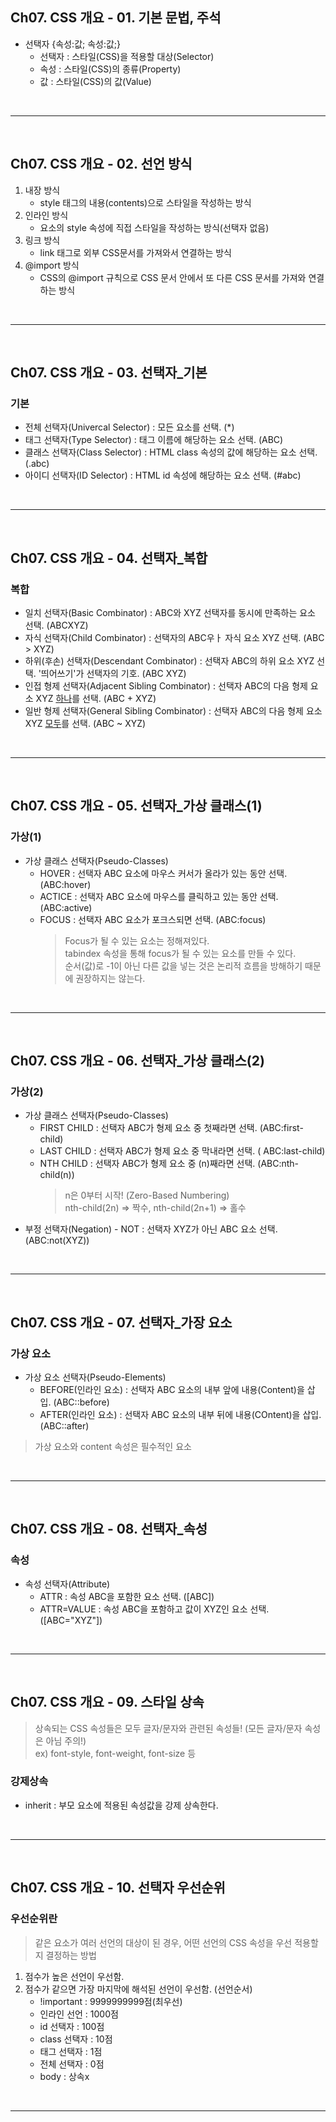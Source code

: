 ## Ch07. CSS 개요 - 01. 기본 문법, 주석

+ 선택자 {속성:값; 속성:값;}
    + 선택자 : 스타일(CSS)을 적용할 대상(Selector)
    + 속성 : 스타일(CSS)의 종류(Property)
    + 값 : 스타일(CSS)의 값(Value)

<br/><hr/><br/>

## Ch07. CSS 개요 - 02. 선언 방식
1. 내장 방식
    + style 태그의 내용(contents)으로 스타일을 작성하는 방식
2. 인라인 방식
    + 요소의 style 속성에 직접 스타일을 작성하는 방식(선택자 없음)
3. 링크 방식
    + link 태그로 외부 CSS문서를 가져와서 연결하는 방식
4. @import 방식
    + CSS의 @import 규칙으로 CSS 문서 안에서 또 다른 CSS 문서를 가져와 연결하는 방식

<br/><hr/><br/>

## Ch07. CSS 개요 - 03. 선택자_기본
### 기본
+ 전체 선택자(Univercal Selector) : 모든 요소를 선택. (*)
+ 태그 선택자(Type Selector) : 태그 이름에 해당하는 요소 선택. (ABC)
+ 클래스 선택자(Class Selector) : HTML class 속성의 값에 해당하는 요소 선택. (.abc)
+ 아이디 선택자(ID Selector) : HTML id 속성에 해당하는 요소 선택. (#abc)

<br/><hr/><br/>

## Ch07. CSS 개요 - 04. 선택자_복합
### 복합
+ 일치 선택자(Basic Combinator) : ABC와 XYZ 선택자를 동시에 만족하는 요소 선택. (ABCXYZ)
+ 자식 선택자(Child Combinator) : 선택자의 ABC우ㅏ 자식 요소 XYZ 선택. (ABC > XYZ)
+ 하위(후손) 선택자(Descendant Combinator) : 선택자 ABC의 하위 요소 XYZ 선택. '띄어쓰기'가 선택자의 기호. (ABC XYZ)
+ 인접 형제 선택자(Adjacent Sibling Combinator) : 선택자 ABC의 다음 형제 요소 XYZ <u>하나</u>를 선택. (ABC + XYZ)
+ 일반 형제 선택자(General Sibling Combinator) : 선택자 ABC의 다음 형제 요소 XYZ <u>모두</u>를 선택. (ABC ~ XYZ)

<br/><hr/><br/>

## Ch07. CSS 개요 - 05. 선택자_가상 클래스(1)
### 가상(1)
+ 가상 클래스 선택자(Pseudo-Classes)
    + HOVER : 선택자 ABC 요소에 마우스 커서가 올라가 있는 동안 선택. (ABC:hover)
    + ACTICE : 선택자 ABC 요소에 마우스를 클릭하고 있는 동안 선택. (ABC:active)
    + FOCUS : 선택자 ABC 요소가 포크스되면 선택. (ABC:focus)
        > Focus가 될 수 있는 요소는 정해져있다. <br>
        > tabindex 속성을 통해 focus가 될 수 있는 요소를 만들 수 있다. <br>
        > 순서(값)로 -1이 아닌 다른 값을 넣는 것은 논리적 흐름을 방해하기 때문에 권장하지는 않는다.
 

<br/><hr/><br/>

## Ch07. CSS 개요 - 06. 선택자_가상 클래스(2)
### 가상(2)
+ 가상 클래스 선택자(Pseudo-Classes) 
    + FIRST CHILD : 선택자 ABC가 형제 요소 중 첫째라면 선택. (ABC:first-child)
    + LAST CHILD : 선택자 ABC가 형제 요소 중 막내라면 선택. ( ABC:last-child)
    + NTH CHILD : 선택자 ABC가 형제 요소 중 (n)째라면 선택. (ABC:nth-child(n))
        > n은 0부터 시작! (Zero-Based Numbering) <br>
        > nth-child(2n) => 짝수, nth-child(2n+1) => 홀수
+ 부정 선택자(Negation) - NOT : 선택자 XYZ가 아닌 ABC 요소 선택. (ABC:not(XYZ))


<br/><hr/><br/>

## Ch07. CSS 개요 - 07. 선택자_가장 요소
### 가상 요소
+ 가상 요소 선택자(Pseudo-Elements)
    + BEFORE(인라인 요소) : 선택자 ABC 요소의 내부 앞에 내용(Content)을 삽입. (ABC::before)
    + AFTER(인라인 요소) : 선택자 ABC 요소의 내부 뒤에 내용(COntent)을 삽입. (ABC::after)
> 가상 요소와 content 속성은 필수적인 요소

<br/><hr/><br/>

## Ch07. CSS 개요 - 08. 선택자_속성
### 속성
+ 속성 선택자(Attribute)
    + ATTR : 속성 ABC을 포함한 요소 선택. ([ABC])
    + ATTR=VALUE : 속성 ABC을 포함하고 값이 XYZ인 요소 선택. ([ABC="XYZ"])

<br/><hr/><br/>

## Ch07. CSS 개요 - 09. 스타일 상속
> 상속되는 CSS 속성들은 모두 글자/문자와 관련된 속성들! (모든 글자/문자 속성은 아님 주의!) <br>
> ex) font-style, font-weight, font-size 등

### 강제상속
+ inherit : 부모 요소에 적용된 속성값을 강제 상속한다.

<br/><hr/><br/>

## Ch07. CSS 개요 - 10. 선택자 우선순위
### 우선순위란
> 같은 요소가 여러 선언의 대상이 된 경우, 어떤 선언의 CSS 속성을 우선 적용할지 결정하는 방법
1. 점수가 높은 선언이 우선함.
2. 점수가 같으면 가장 마지막에 해석된 선언이 우선함. (선언순서)
    + !important : 9999999999점(최우선)
    + 인라인 선언 : 1000점
    + id 선택자 : 100점
    + class 선택자 : 10점
    + 태그 선택자 : 1점
    + 전체 선택자 : 0점
    + body : 상속x

<br/><hr/><br/>